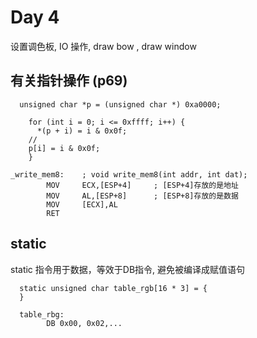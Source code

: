 # Day 4
设置调色板, IO 操作, draw bow , draw window

## 有关指针操作 (p69)

```
  unsigned char *p = (unsigned char *) 0xa0000;

	for (int i = 0; i <= 0xffff; i++) {
	  *(p + i) = i & 0x0f;
    // 
    p[i] = i & 0x0f;
	}
```

```
_write_mem8: 	; void write_mem8(int addr, int dat);
		MOV		ECX,[ESP+4]		; [ESP+4]存放的是地址
		MOV		AL,[ESP+8]		; [ESP+8]存放的是数据
		MOV		[ECX],AL
		RET
```

## static
static 指令用于数据，等效于DB指令, 避免被编译成赋值语句
```
  static unsigned char table_rgb[16 * 3] = {
  }
	
  table_rbg:
		DB 0x00, 0x02,...
```